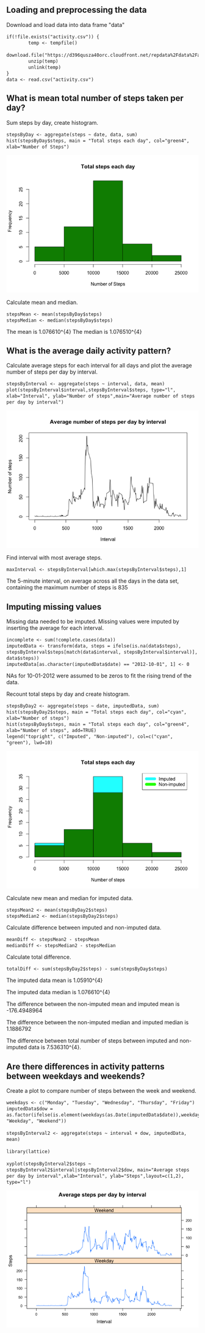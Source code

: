 Loading and preprocessing the data
----------------------------------

Download and load data into data frame "data"

    if(!file.exists("activity.csv")) {
            temp <- tempfile()
            download.file("https://d396qusza40orc.cloudfront.net/repdata%2Fdata%2Factivity.zip",temp)
            unzip(temp)
            unlink(temp)
    }
    data <- read.csv("activity.csv")

What is mean total number of steps taken per day?
-------------------------------------------------

Sum steps by day, create histogram.

    stepsByDay <- aggregate(steps ~ date, data, sum)
    hist(stepsByDay$steps, main = "Total steps each day", col="green4", xlab="Number of Steps")

![](PA1_template_files/figure-markdown_strict/unnamed-chunk-2-1.png)

Calculate mean and median.

    stepsMean <- mean(stepsByDay$steps)
    stepsMedian <- median(stepsByDay$steps)

The mean is 1.076610^{4} The median is 1.076510^{4}

What is the average daily activity pattern?
-------------------------------------------

Calculate average steps for each interval for all days and plot the
average number of steps per day by interval.

    stepsByInterval <- aggregate(steps ~ interval, data, mean)
    plot(stepsByInterval$interval,stepsByInterval$steps, type="l", xlab="Interval", ylab="Number of steps",main="Average number of steps per day by interval")

![](PA1_template_files/figure-markdown_strict/unnamed-chunk-4-1.png)

Find interval with most average steps.

    maxInterval <- stepsByInterval[which.max(stepsByInterval$steps),1]

The 5-minute interval, on average across all the days in the data set,
containing the maximum number of steps is 835

Imputing missing values
-----------------------

Missing data needed to be imputed. Missing values were imputed by
inserting the average for each interval.

    incomplete <- sum(!complete.cases(data))
    imputedData <- transform(data, steps = ifelse(is.na(data$steps), stepsByInterval$steps[match(data$interval, stepsByInterval$interval)], data$steps))
    imputedData[as.character(imputedData$date) == "2012-10-01", 1] <- 0

NAs for 10-01-2012 were assumed to be zeros to fit the rising trend of
the data.

Recount total steps by day and create histogram.

    stepsByDay2 <- aggregate(steps ~ date, imputedData, sum)
    hist(stepsByDay2$steps, main = "Total steps each day", col="cyan", xlab="Number of steps")
    hist(stepsByDay$steps, main = "Total steps each day", col="green4", xlab="Number of steps", add=TRUE)
    legend("topright", c("Imputed", "Non-imputed"), col=c("cyan", "green"), lwd=10)

![](PA1_template_files/figure-markdown_strict/unnamed-chunk-7-1.png)

Calculate new mean and median for imputed data.

    stepsMean2 <- mean(stepsByDay2$steps)
    stepsMedian2 <- median(stepsByDay2$steps)

Calculate difference between imputed and non-imputed data.

    meanDiff <- stepsMean2 - stepsMean
    medianDiff <- stepsMedian2 - stepsMedian

Calculate total difference.

    totalDiff <- sum(stepsByDay2$steps) - sum(stepsByDay$steps)

The imputed data mean is 1.05910^{4}

The imputed data median is 1.076610^{4}

The difference between the non-imputed mean and imputed mean is
-176.4948964

The difference between the non-imputed median and imputed median is
1.1886792

The difference between total number of steps between imputed and
non-imputed data is 7.536310^{4}.

Are there differences in activity patterns between weekdays and weekends?
-------------------------------------------------------------------------

Create a plot to compare number of steps between the week and weekend.

    weekdays <- c("Monday", "Tuesday", "Wednesday", "Thursday", "Friday")
    imputedData$dow = as.factor(ifelse(is.element(weekdays(as.Date(imputedData$date)),weekdays), "Weekday", "Weekend"))

    stepsByInterval2 <- aggregate(steps ~ interval + dow, imputedData, mean)

    library(lattice)

    xyplot(stepsByInterval2$steps ~ stepsByInterval2$interval|stepsByInterval2$dow, main="Average steps per day by interval",xlab="Interval", ylab="Steps",layout=c(1,2), type="l")

![](PA1_template_files/figure-markdown_strict/unnamed-chunk-11-1.png)
